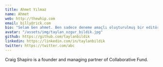 ```yaml
---
title: Ahmet Yılmaz
name: Ahmet
web: http://thewhip.com
email: billy@rick.com
bio: "Selam ben ahmet. Ben sadece deneme amaçlı oluşturulmuş bir editörüm."
avatar: "/assets/img/taylan_ozgur_bildik.jpg"
github: https://github.com/taylanbildik
linkedin: https://linkedin.com/in/taylanbildik
twitter: https://twitter.com/abc
---
```


Craig Shapiro is a founder and managing partner of Collaborative Fund.